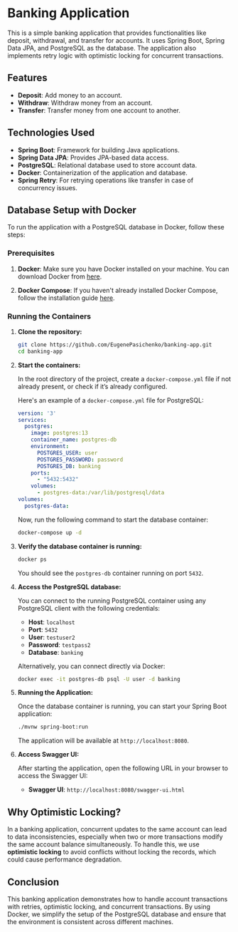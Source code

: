 # Banking Application

This is a simple banking application that provides functionalities like deposit, withdrawal, and transfer for accounts. It uses Spring Boot, Spring Data JPA, and PostgreSQL as the database. The application also implements retry logic with optimistic locking for concurrent transactions.

## Features

- **Deposit**: Add money to an account.
- **Withdraw**: Withdraw money from an account.
- **Transfer**: Transfer money from one account to another.

## Technologies Used

- **Spring Boot**: Framework for building Java applications.
- **Spring Data JPA**: Provides JPA-based data access.
- **PostgreSQL**: Relational database used to store account data.
- **Docker**: Containerization of the application and database.
- **Spring Retry**: For retrying operations like transfer in case of concurrency issues.

## Database Setup with Docker

To run the application with a PostgreSQL database in Docker, follow these steps:

### Prerequisites

1. **Docker**: Make sure you have Docker installed on your machine. You can download Docker from [here](https://www.docker.com/get-started).

2. **Docker Compose**: If you haven't already installed Docker Compose, follow the installation guide [here](https://docs.docker.com/compose/install/).

### Running the Containers

1. **Clone the repository:**

    ```bash
    git clone https://github.com/EugenePasichenko/banking-app.git
    cd banking-app
    ```

2. **Start the containers:**

   In the root directory of the project, create a `docker-compose.yml` file if not already present, or check if it’s already configured.

   Here's an example of a `docker-compose.yml` file for PostgreSQL:

    ```yaml
    version: '3'
    services:
      postgres:
        image: postgres:13
        container_name: postgres-db
        environment:
          POSTGRES_USER: user
          POSTGRES_PASSWORD: password
          POSTGRES_DB: banking
        ports:
          - "5432:5432"
        volumes:
          - postgres-data:/var/lib/postgresql/data
    volumes:
      postgres-data:
    ```

   Now, run the following command to start the database container:

    ```bash
    docker-compose up -d
    ```

3. **Verify the database container is running:**

    ```bash
    docker ps
    ```

   You should see the `postgres-db` container running on port `5432`.

4. **Access the PostgreSQL database:**

   You can connect to the running PostgreSQL container using any PostgreSQL client with the following credentials:

    - **Host**: `localhost`
    - **Port**: `5432`
    - **User**: `testuser2`
    - **Password**: `testpass2`
    - **Database**: `banking`

   Alternatively, you can connect directly via Docker:

    ```bash
    docker exec -it postgres-db psql -U user -d banking
    ```

5. **Running the Application:**

   Once the database container is running, you can start your Spring Boot application:

    ```bash
    ./mvnw spring-boot:run
    ```

   The application will be available at `http://localhost:8080`.


6. **Access Swagger UI:**

   After starting the application, open the following URL in your browser to access the Swagger UI:

    - **Swagger UI**: `http://localhost:8080/swagger-ui.html`


## Why Optimistic Locking?

In a banking application, concurrent updates to the same account can lead to data inconsistencies, especially when two or more transactions modify the same account balance simultaneously. To handle this, we use **optimistic locking** to avoid conflicts without locking the records, which could cause performance degradation.

## Conclusion

This banking application demonstrates how to handle account transactions with retries, optimistic locking, and concurrent transactions. By using Docker, we simplify the setup of the PostgreSQL database and ensure that the environment is consistent across different machines.
